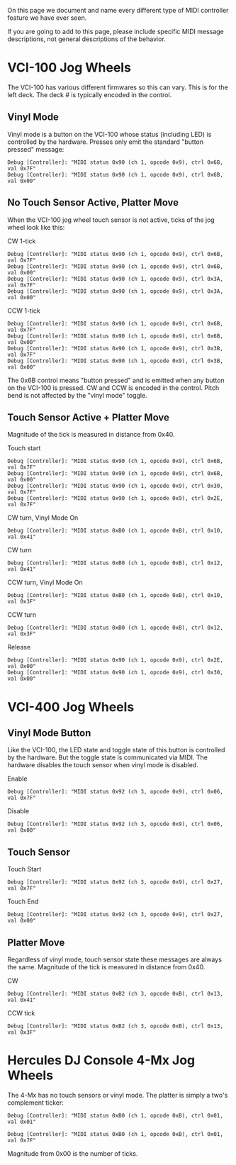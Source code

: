 On this page we document and name every different type of MIDI
controller feature we have ever seen.

If you are going to add to this page, please include specific MIDI
message descriptions, not general descriptions of the behavior.

# VCI-100 Jog Wheels

The VCI-100 has various different firmwares so this can vary. This is
for the left deck. The deck \# is typically encoded in the control.

## Vinyl Mode

Vinyl mode is a button on the VCI-100 whose status (including LED) is
controlled by the hardware. Presses only emit the standard "button
pressed" message:

    Debug [Controller]: "MIDI status 0x90 (ch 1, opcode 0x9), ctrl 0x6B, val 0x7F"
    Debug [Controller]: "MIDI status 0x90 (ch 1, opcode 0x9), ctrl 0x6B, val 0x00"

## No Touch Sensor Active, Platter Move

When the VCI-100 jog wheel touch sensor is not active, ticks of the jog
wheel look like this:

CW 1-tick

    Debug [Controller]: "MIDI status 0x90 (ch 1, opcode 0x9), ctrl 0x6B, val 0x7F"
    Debug [Controller]: "MIDI status 0x90 (ch 1, opcode 0x9), ctrl 0x6B, val 0x00"
    Debug [Controller]: "MIDI status 0x90 (ch 1, opcode 0x9), ctrl 0x3A, val 0x7F"
    Debug [Controller]: "MIDI status 0x90 (ch 1, opcode 0x9), ctrl 0x3A, val 0x00"

CCW 1-tick

    Debug [Controller]: "MIDI status 0x90 (ch 1, opcode 0x9), ctrl 0x6B, val 0x7F"
    Debug [Controller]: "MIDI status 0x90 (ch 1, opcode 0x9), ctrl 0x6B, val 0x00"
    Debug [Controller]: "MIDI status 0x90 (ch 1, opcode 0x9), ctrl 0x3B, val 0x7F"
    Debug [Controller]: "MIDI status 0x90 (ch 1, opcode 0x9), ctrl 0x3B, val 0x00"

The 0x6B control means "button pressed" and is emitted when any button
on the VCI-100 is pressed. CW and CCW is encoded in the control. Pitch
bend is not affected by the "vinyl mode" toggle.

## Touch Sensor Active + Platter Move

Magnitude of the tick is measured in distance from 0x40.

Touch start

    Debug [Controller]: "MIDI status 0x90 (ch 1, opcode 0x9), ctrl 0x6B, val 0x7F"
    Debug [Controller]: "MIDI status 0x90 (ch 1, opcode 0x9), ctrl 0x6B, val 0x00"
    Debug [Controller]: "MIDI status 0x90 (ch 1, opcode 0x9), ctrl 0x30, val 0x7F"
    Debug [Controller]: "MIDI status 0x90 (ch 1, opcode 0x9), ctrl 0x2E, val 0x7F"

CW turn, Vinyl Mode On

    Debug [Controller]: "MIDI status 0xB0 (ch 1, opcode 0xB), ctrl 0x10, val 0x41"

CW turn

    Debug [Controller]: "MIDI status 0xB0 (ch 1, opcode 0xB), ctrl 0x12, val 0x41"

CCW turn, Vinyl Mode On

    Debug [Controller]: "MIDI status 0xB0 (ch 1, opcode 0xB), ctrl 0x10, val 0x3F"

CCW turn

    Debug [Controller]: "MIDI status 0xB0 (ch 1, opcode 0xB), ctrl 0x12, val 0x3F"

Release

    Debug [Controller]: "MIDI status 0x90 (ch 1, opcode 0x9), ctrl 0x2E, val 0x00"
    Debug [Controller]: "MIDI status 0x90 (ch 1, opcode 0x9), ctrl 0x30, val 0x00"

# VCI-400 Jog Wheels

## Vinyl Mode Button

Like the VCI-100, the LED state and toggle state of this button is
controlled by the hardware. But the toggle state is communicated via
MIDI. The hardware disables the touch sensor when vinyl mode is
disabled.

Enable

    Debug [Controller]: "MIDI status 0x92 (ch 3, opcode 0x9), ctrl 0x06, val 0x7F"

Disable

    Debug [Controller]: "MIDI status 0x92 (ch 3, opcode 0x9), ctrl 0x06, val 0x00"

## Touch Sensor

Touch Start

    Debug [Controller]: "MIDI status 0x92 (ch 3, opcode 0x9), ctrl 0x27, val 0x7F"

Touch End

    Debug [Controller]: "MIDI status 0x92 (ch 3, opcode 0x9), ctrl 0x27, val 0x00"

## Platter Move

Regardless of vinyl mode, touch sensor state these messages are always
the same. Magnitude of the tick is measured in distance from 0x40.

CW

    Debug [Controller]: "MIDI status 0xB2 (ch 3, opcode 0xB), ctrl 0x13, val 0x41"

CCW tick

    Debug [Controller]: "MIDI status 0xB2 (ch 3, opcode 0xB), ctrl 0x13, val 0x3F"

# Hercules DJ Console 4-Mx Jog Wheels

The 4-Mx has no touch sensors or vinyl mode. The platter is simply a
two's complement ticker:

    Debug [Controller]: "MIDI status 0xB0 (ch 1, opcode 0xB), ctrl 0x01, val 0x01"

    Debug [Controller]: "MIDI status 0xB0 (ch 1, opcode 0xB), ctrl 0x01, val 0x7F"

Magnitude from 0x00 is the number of ticks.
